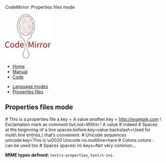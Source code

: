 CodeMirror: Properties files mode

[<img src="../../doc/logo.png" id="logo" />](http://codemirror.net)

-   [Home](../../index.html)
-   [Manual](../../doc/manual.html)
-   [Code](https://github.com/marijnh/codemirror)

<!-- -->

-   [Language modes](../index.html)
-   <a href="#" class="active">Properties files</a>

Properties files mode
---------------------

\# This is a properties file a.key = A value another.key = http://example.com ! Exclamation mark as comment but.not=Within ! A value \# indeed \# Spaces at the beginning of a line spaces.before.key=value backslash=Used for multi\\ line entries,\\ that’s convenient. \# Unicode sequences unicode.key=This is \\u0020 Unicode no.multiline=here \# Colons colons : can be used too \# Spaces spaces\\ in\\ keys=Not very common…

**MIME types defined:** `text/x-properties`, `text/x-ini`.
